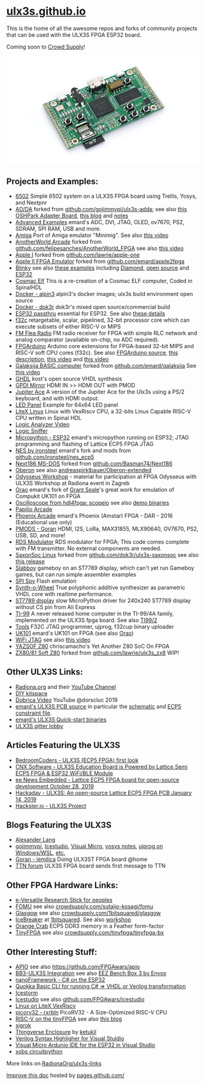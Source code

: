 # [ulx3s.github.io](https://ulx3s.github.io)

This is the home of all the awesome repos and forks of community projects that can be used with the ULX3S FPGA ESP32 board.

Coming soon to [Crowd Supply](https://www.crowdsupply.com/radiona/ulx3s)!

![ulx3s-v303-ax-top_png_project-main.jpg](./images/ulx3s-v303-ax-top_png_project-main.jpg )

## Projects and Examples:

* [6502](https://github.com/emeb/ulx3s_6502) Simple 6502 system on a ULX3S FPGA board using Trellis, Yosys, and Nextpnr
* [AD/DA](https://github.com/ulx3s/ulx3s-adda) forked from [github.com/gojimmypi/ulx3s-adda](https://github.com/gojimmypi/ulx3s-adda); see also [this OSHPark Adapter Board](https://oshpark.com/shared_projects/oRTuqkeG), [this blog](https://gojimmypi.blogspot.com/2018/06/ad9280-ad9708-ad-da-module-for-ax.html) and [notes](https://gojimmypi.blogspot.com/2019/03/ulx3s-sdr-with-alinx-adda.html) 
* [Advanced Examples](https://github.com/emard/ulx3s-misc) emard's ADC, DVI, JTAG, OLED, ov7670, PS2, SDRAM, SPI RAM, USB and more. 
* [Amiga](https://github.com/emard/Minimig_ECS) Port of Amiga emulator "Minimig". See also [this video](https://www.youtube.com/watch?v=q0nysMydf4I)
* [AnotherWorld Arcade](https://github.com/ulx3s/AnotherWorld_FPGA) forked from [github.com/felipesanches/AnotherWorld_FPGA](https://github.com/felipesanches/AnotherWorld_FPGA) see also [this video](https://www.youtube.com/watch?v=hFxIBoNP-_s)
* [Apple I](https://github.com/emard/apple-one) forked from [github.com/lawrie/apple-one](https://github.com/lawrie/apple-one)
* [Apple II FPGA Emulator](https://github.com/ulx3s/apple2fpga/blob/master/README) forked from [github.com/emard/apple2fpga](https://github.com/emard/apple2fpga)
* [Blinky](https://github.com/DoctorWkt/ULX3S-Blinky) see also [these examples](https://github.com/emard/ulx3s-examples/tree/master/blinky) including [Diamond](https://github.com/emard/ulx3s-examples/blob/master/blinky/Diamond/README.md), [open source](https://github.com/emard/ulx3s-examples/blob/master/blinky/OpenSource/README.md) and [ESP32](https://github.com/emard/ulx3s-examples/tree/master/blinky/ESP32)
* [Cosmac Elf](https://github.com/lawrie/FPGACosmacELF/tree/master/ulx3s) This is a re-creation of a Cosmac ELF computer, Coded in SpinalHDL
* [Docker - alpin3](https://github.com/alpin3/ulx3s) alpin3's docker images; ulx3s build environment open source
* [Docker - dok3r](https://github.com/dok3r/ulx3s-build) dok3r's mixed open source/commercial build
* [ESP32 passthru](https://github.com/emard/ulx3s-passthru) essential for ESP32. See also [these details](https://github.com/ulx3s/ulx3s-examples/blob/master/passthru/README.md)
* [f32c](https://github.com/f32c/f32c) retargetable, scalar, pipelined, 32-bit processor core which can execute subsets of either RISC-V or MIPS
* [FM Flea Radio](https://github.com/emard/flearadio) FM radio receiver for FPGA with simple RLC network and analog comparator (available on-chip, no ADC required).
* [FPGArduino](https://github.com/f32c/fpgarduino) Arduino core extensions for FPGA-based 32-bit MIPS and RISC-V soft CPU cores (f32c). See also [FPGArduino source](https://github.com/f32c/arduino), [this description](http://www.nxlab.fer.hr/fpgarduino/), [this video](https://www.youtube.com/watch?v=2DlkXjZnMjc) and [this video](https://www.youtube.com/watch?v=Q5GEMc2oYsw)
* [Galaksija BASIC computer](https://github.com/ulx3s/galaksija) forked from [github.com/emard/galaksija](https://github.com/emard/galaksija) See [this video](https://www.youtube.com/watch?v=CR-pVxN-08k)
* [GHDL](https://github.com/kost/ulx3s-ghdl-examples) kost's open source VHDL synthesis
* [GPDI Mirror](https://github.com/goran-mahovlic/GPDI_mirror) HDMI IN >> HDMI OUT with PMOD
* [Jupiter Ace](https://github.com/emard/jupiter_ace) A version of the Jupiter Ace for the Ulx3s using a PS/2 keyboard, and with HDMI output.
* [LED Panel](https://github.com/goran-mahovlic/prjtrellis-led64x64) Example for 64x64 LED panel
* [LiteX Linux](https://github.com/litex-hub/linux-on-litex-vexriscv/tree/master/prog) Linux with VexRiscv CPU, a 32-bits Linux Capable RISC-V CPU written in Spinal HDL
* [Logic Analyzer Video](https://www.youtube.com/watch?v=I_yYem0Nowc)
* [Logic Sniffer](https://github.com/lawrie/Ice40LogicSniffer/tree/master/ulx3s)
* [Micropython - ESP32](https://github.com/emard/esp32ecp5) emard's micropython running on ESP32; JTAG programming and flashing of Lattice ECP5 FPGA JTAG
* [NES by ironsteel](https://github.com/emard/nes_ecp5) emard's fork and mods from [github.com/ironsteel/nes_ecp5](https://github.com/ironsteel/nes_ecp5)
* [Next186 MS-DOS](https://github.com/emard/Next186) forked from [github.com/Basman74/Next186](https://github.com/Basman74/Next186)
* [Oberon](https://github.com/emard/oberon) see also [andreaspirklbauer/Oberon-extended](https://github.com/andreaspirklbauer/Oberon-extended)
* [Odysseus Workshop](https://github.com/ulx3s/fpga-odysseus) - material for participation at FPGA Odysseus with ULX3S Workshop at Radiona event in Zagreb
* [Orao](https://github.com/emard/UK101onFPGA) emard's fork of [Grant Seale](https://twitter.com/zx80nut)'s great work for emulation of Compukit UK101 on FPGA
* [Oscilloscope from hdl4fpga: scopeio](https://github.com/hdl4fpga/hdl4fpga/blob/master/ULX3S/scopeio/scopeio_top.vhd) see also [demo binaries](https://github.com/emard/ulx3s-bin/tree/master/fpga/scope)
* [Papilio Arcade](https://github.com/emard/Papilio-Arcade)
* [Phoenix Arcade](https://github.com/emard/vhdl_phoenix) emard's Phoenix (Amstar) FPGA - DAR - 2016 (Educational use only)
* [PMODS - Goran](https://github.com/goran-mahovlic/ulx3s-PMOD) HDMI, I2S, LoRa, MAX31855, MLX90640, OV7670, PS2, USB, SD, and more!
* [RDS Modulator](https://github.com/emard/rdsfpga) RDS modulator for FPGA; This code comes complete with FM transmitter. No external components are needed.
* [SaxonSoc Linux](https://github.com/ulx3s/ulx3s-saxonsoc) forked from [github.com/dok3r/ulx3s-saxonsoc](https://github.com/dok3r/ulx3s-saxonsoc) see also [this release](https://github.com/dok3r/ulx3s-saxonsoc/releases/tag/v2020.02.23)
* [Slabboy](https://github.com/lawrie/slabboy) gameboy on an ST7789 display, which can't yet run Gameboy games, but can run simple assembler examples
* [SPI Spy](https://github.com/osresearch/spispy) Flash emulation
* [Synth-o-Wheel](https://github.com/emard/synthowheel) True polyphonic additive synthesizer as parametric VHDL core with realtime performance.
* [ST7789 display](https://github.com/emard/st7789py_mpy) slow MicroPython driver for 240x240 ST7789 display without CS pin from Ali Express
* [TI-99](https://github.com/emard/ti99_2) A never released home computer in the TI-99/4A family, implemented on the ULX3S fpga board. See also [TI99/2](https://gitlab.com/pnru/ti99/tree/master/ti99_2)
* [Tools](https://github.com/f32c/tools) F32C JTAG programmer, ujprog, f32cup binary uploader
* [UK101](https://github.com/emard/UK101onFPGA) emard's UK101 on FPGA (see also [Orao](https://github.com/emard/UK101onFPGA))
* [WiFi JTAG](https://github.com/emard/WiFiJTAG) see also [this video](https://www.youtube.com/watch?v=cgYtZW4zPSI)
* [YAZSOF Z80](https://github.com/chriscamacho/YAZSOF) chriscamacho's Yet Another Z80 SoC On FPGA
* [ZX80/81 Soft Z80](https://github.com/ulx3s/ulx3s_zx81) forked from [github.com/lawrie/ulx3s_zx8](https://github.com/lawrie/ulx3s_zx81) WIP!


## Other ULX3S Links:
* [Radiona.org](https://radiona.org/ulx3s/) and their [YouTube Channel](https://www.youtube.com/channel/UCYkEAHs8F4tvyb9Y2CcP3_w)
* [DIY kitspace](https://kitspace.org/boards/github.com/emard/ulx3s/) 
* [Dobrica Video](https://www.youtube.com/watch?v=c6ZuXwe0wpw) YouTube @dorscluc 2019
* [emard's ULX3S PCB source](http://github.com/emard/ulx3s) in particular the [schematic](https://github.com/emard/ulx3s/blob/master/doc/schematics.pdf) and [ECP5 constraint file](https://github.com/emard/ulx3s/blob/master/doc/constraints/ulx3s_v20.lpf).
* [emard's ULX3S Quick-start binaries ](https://github.com/emard/ulx3s-bin)
* [ULX3S gitter lobby](https://gitter.im/ulx3s/Lobby)

## Articles Featuring the ULX3S

* [BedroomCoders - ULX3S (ECP5 FPGA) first look](http://bedroomcoders.co.uk/ulx3s-ecp5-fpga-first-look/)
* [CNX Software - ULX3S Education Board is Powered by Lattice Semi ECP5 FPGA & ESP32 WiFi/BLE Module](https://www.cnx-software.com/2019/08/30/ulx3s-education-board-is-powered-by-lattice-semi-ecp5-fpga-esp32-wifi-ble-module/)
* [ee News Embedded - Lattice ECP5 FPGA board for open-source development October 28, 2019](https://www.eenewsembedded.com/news/lattice-ecp5-fpga-board-open-source-development)
* [Hackaday - ULX3S: An open-source Lattice ECP5 FPGA PCB January 14, 2019](https://hackaday.com/2019/01/14/ulx3s-an-open-source-lattice-ecp5-fpga-pcb/)
* [Hackster.io - ULX3S Project](https://www.hackster.io/radiona/ulx3s-project-f946c2)

## Blogs Featuring the ULX3S
* [Alexander Lang](http://langster1980.blogspot.com/2019/09/ulx3s-open-source-fpga-development-board.html)
* [gojimmypi](https://gojimmypi.blogspot.com/2019/02/ulx3s-day-1.html), [Icestudio](https://gojimmypi.blogspot.com/2019/12/ulx3s-and-icestudio.html), [Visual Micro](https://gojimmypi.blogspot.com/2019/06/ulx3s-and-visual-micro-in-visual-studio.html), [yosys notes](https://gojimmypi.blogspot.com/2019/02/notes-on-ulx3s-fpga-yosys-verilog-vhdl.html), [ujprog on Windows/WSL](https://gojimmypi.blogspot.com/2019/02/ulx3s-ujprog-on-windows-wsl-or-minggw.html), [etc.](https://gojimmypi.blogspot.com/search/label/ULX3S)
* [Goran - lemilica](http://lemilica.com/?s=ulx3s) Doing ULX3ST FPGA board @home
* [TTN forum](https://www.thethingsnetwork.org/forum/t/ulx3s-fpga-board-sends-first-message-to-ttn/19384/4) ULX3S FPGA board sends first message to TTN

## Other FPGA Hardware Links:
* [e-Versatile Research Stick for peoples](https://github.com/cbalint13/e-verest)
* [FOMU](https://workshop.fomu.im/en/latest/) see also [crowdsupply.com/sutajio-kosagi/fomu](https://www.crowdsupply.com/sutajio-kosagi/fomu)
* [Glasgow](https://github.com/GlasgowEmbedded/glasgow) see also [crowdsupply.com/1bitsquared/glasgow](https://www.crowdsupply.com/1bitsquared/glasgow)
* [IceBreaker](https://github.com/icebreaker-fpga/icebreaker) at [1bitsquared](https://1bitsquared.com/collections/fpga/products/icebreaker). See also [workshop](https://github.com/icebreaker-fpga/icebreaker-workshop)
* [Orange Crab](https://github.com/gregdavill/OrangeCrab) ECP5 DDR3 memory in a Feather form-factor
* [TinyFPGA](https://tinyfpga.com/) see also [crowdsupply.com/tinyfpga/tinyfpga-bx](https://www.crowdsupply.com/tinyfpga/tinyfpga-bx)

## Other Interesting Stuff:
* [APIO](https://apiodoc.readthedocs.io/en/stable/) see also https://github.com/FPGAwars/apio
* [BB3-ULX3S Integration](https://www.envox.hr/eez/bb3-ulx3s-integration/poc8-introduction.html) see also [EEZ Bench Box 3 by Envox](https://www.crowdsupply.com/envox/eez-bb3)
* [nanoFramework - C# on the ESP32](http://docs.nanoframework.net/)
* [Quokka Basic CLI for running C# => VHDL or Verilog transformation](https://github.com/EvgenyMuryshkin/QuokkaEvaluation)
* [Icestorm](http://www.clifford.at/icestorm/)
* [Icestudio](https://icestudio.io/) see also [github.com/FPGAwars/icestudio](https://github.com/FPGAwars/icestudio)
* [Linux on LiteX VexRiscv](https://github.com/litex-hub/linux-on-litex-vexriscv)
* [picorv32 - rxrbln](https://github.com/rxrbln/picorv32) PicoRV32 - A Size-Optimized RISC-V CPU
* [RISC-V on the tinyFPGA](https://discourse.tinyfpga.com/t/riscv-example-project-on-tinyfpga-bx/451) see also [this blog](https://gojimmypi.blogspot.com/2019/01/risc-v-on-fpga-tinyfpga-via-wsl.html)
* [sigrok](https://sigrok.org/wiki/Main_Page)
* [Thingverse Enclosure](https://www.thingiverse.com/thing:3369567) by [ketukil](https://www.thingiverse.com/ketukil/about)
* [Verilog Syntax Highligher for Visual Stuldio](https://marketplace.visualstudio.com/items?itemName=gojimmypi.gojimmypi-verilog-language-extension)
* [Visual Micro Ardunio IDE for the ESP32 in Visual Studio](https://www.visualmicro.com/)
* [xobs circuitpython](https://github.com/xobs/circuitpython)


More links on [RadionaOrg/ulx3s-links](https://github.com/RadionaOrg/ulx3s-links)

[Improve this doc](https://github.com/ulx3s/ulx3s.github.io)   hosted by [pages.github.com/](https://pages.github.com/)
